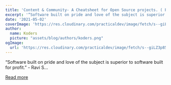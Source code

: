 ```yaml
---
title: 'Content & Community- A Cheatsheet for Open Source projects. ( Part 1: Content 🎨)'
excerpt: '“Software built on pride and love of the subject is superior to software built for profit.” - Ravi S...'
date: '2021-05-02'
coverImage: 'https://res.cloudinary.com/practicaldev/image/fetch/s--giLZ3p85--/c_imagga_scale,f_auto,fl_progressive,h_420,q_auto,w_1000/https://dev-to-uploads.s3.amazonaws.com/uploads/articles/80487m06xgwvtvib5btq.jpg'
author:
  name: Koders
  picture: "assets/blog/authors/koders.png"
ogImage:
  url: 'https://res.cloudinary.com/practicaldev/image/fetch/s--giLZ3p85--/c_imagga_scale,f_auto,fl_progressive,h_420,q_auto,w_1000/https://dev-to-uploads.s3.amazonaws.com/uploads/articles/80487m06xgwvtvib5btq.jpg'
---
```


“Software built on pride and love of the subject is superior to software built for profit.” - Ravi S...

[Read more](https://dev.to/aviyel/content-community-a-cheatsheet-for-open-source-projects-part-1-content-5he7)
